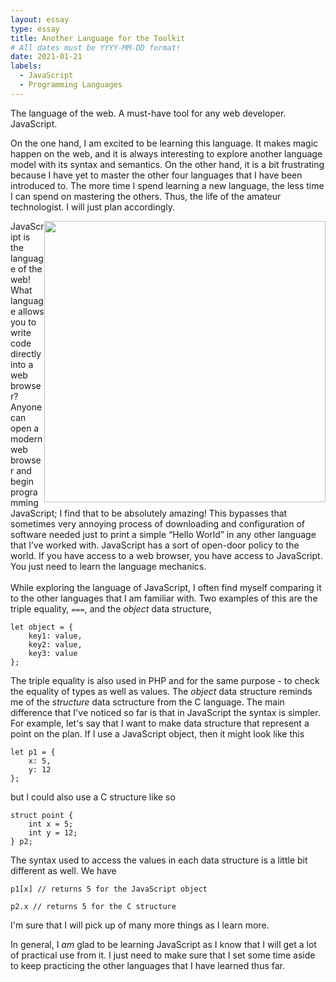 ```yaml
---
layout: essay
type: essay
title: Another Language for the Toolkit
# All dates must be YYYY-MM-DD format!
date: 2021-01-21
labels:
  - JavaScript
  - Programming Languages
---
```


The language of the web. A must-have tool for any web developer. JavaScript.

On the one hand, I am excited to be learning this language. It makes magic happen on the web, and it is always interesting to explore another language model with its syntax and semantics. On the other hand, it is a bit frustrating because I have yet to master the other four languages that I have been introduced to. The more time I spend learning a new language, the less time I can spend on mastering the others. Thus, the life of the amateur technologist. I will just plan accordingly.

<img style="float: right;" src="js-browser.png" width="450">

JavaScript is the language of the web! What language allows you to write code directly into a web browser? Anyone can open a modern web browser and begin programming JavaScript; I find that to be absolutely amazing! This bypasses that sometimes very annoying process of downloading and configuration of software needed just to print a simple “Hello World” in any other language that I’ve worked with. JavaScript has a sort of open-door policy to the world. If you have access to a web browser, you have access to JavaScript. You just need to learn the language mechanics.
<br><br>
While exploring the language of JavaScript, I often find myself comparing it to the other languages that I am familiar with. Two examples of this are the triple equality, `===`, and the <em>object</em> data structure,

```
let object = {
    key1: value,
    key2: value,
    key3: value
};
```

The triple equality is also used in PHP and for the same purpose - to check the equality of types as well as values. The <em>object</em> data structure reminds me of the <em>structure</em> data sctructure from the C language. The main difference that I've noticed so far is that in JavaScript the syntax is simpler. For example, let's say that I want to make data structure that represent a point on the plan. If I use a JavaScript object, then it might look like this

```
let p1 = {
    x: 5,
    y: 12
};
```

but I could also use a C structure like so

```
struct point {
    int x = 5;
    int y = 12;
} p2;
```
The syntax used to access the values in each data structure is a little bit different as well. We have
```
p1[x] // returns 5 for the JavaScript object

p2.x // returns 5 for the C structure
```
I'm sure that I will pick up of many more things as I learn more.

In general, I <em>am</em> glad to be learning JavaScript as I know that I will get a lot of practical use from it. I just need to make sure that I set some time aside to keep practicing the other languages that I have learned thus far.
